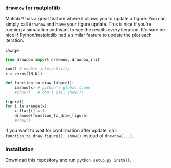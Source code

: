 
### `drawnow` for matplotlib

Matlab ® has a great feature where it allows you to update a figure. You can
simply call `drawnow` and have your figure update. This is nice if you're
running a simulation and want to see the results every iteration. It'd sure be
nice if Python/matplotlib had a similar feature to update the plot each
iteration.


Usage:
    
```python
from drawnow import drawnow, drawnow_init

ion() # enable interactivity
x = zeros((N,N))

def function_to_draw_figure():
    imshow(x) # python's global scope
    #show()   # don't call show()!

figure()
for i in arange(x):
    x.flat[i] = 1
    drawnow(function_to_draw_figure)
    #show()
```

If you want to wait for confirmation after update, call
`function_to_draw_figure(); show()` instead of `drawnow(...)`.

### Installation
Download this repository and run `python setup.py install`.
